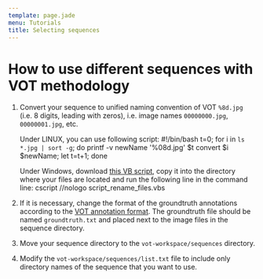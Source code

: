 ```yaml
---
template: page.jade
menu: Tutorials
title: Selecting sequences
---
```


# How to use different sequences with VOT methodology

1.  Convert your sequence to unified naming convention of VOT `%8d.jpg` (i.e. 8 digits,  leading with zeros), i.e. image names `00000000.jpg`, `00000001.jpg`, etc.

    Under LINUX, you can use following script:
        #!/bin/bash
        t=0;
        for i in `ls *.jpg | sort -g`; do
            printf -v newName '%08d.jpg' $t
            convert $i $newName;
            let t=t+1;
        done

    Under Windows, download [this VB script](./script_rename_files.vbs), copy it into the directory where your files are located and run the following line in the command line:
        cscript //nologo script_rename_files.vbs

2.  If it is necessary, change the format of the groundtruth annotations according to the [VOT annotation format](https://github.com/vicoslab/vot-toolkit/wiki/Internals#trajectory-format). The groundtruth file should be named `groundtruth.txt` and placed next to the image files in the sequence directory.

3.  Move your sequence directory to the `vot-workspace/sequences` directory.

4.  Modify the `vot-workspace/sequences/list.txt` file to include only directory names of the sequence that you want to use.


